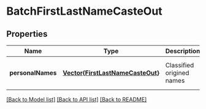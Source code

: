 # BatchFirstLastNameCasteOut


## Properties
Name | Type | Description | Notes
------------ | ------------- | ------------- | -------------
**personalNames** | [**Vector{FirstLastNameCasteOut}**](FirstLastNameCasteOut.md) | Classified origined names | [optional] [default to nothing]


[[Back to Model list]](../README.md#models) [[Back to API list]](../README.md#api-endpoints) [[Back to README]](../README.md)


